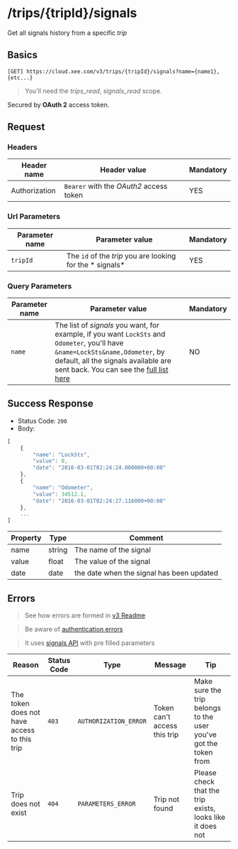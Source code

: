 # /trips/{tripId}/signals

Get all signals history from a specific *trip*

## Basics

`[GET] https://cloud.xee.com/v3/trips/{tripId}/signals?name={name1},{etc...}`

> You'll need the *trips_read*, *signals_read* scope.

Secured by **OAuth 2** access token.

## Request

### Headers

|Header name|Header value|Mandatory|
|---|---|---|
|Authorization|`Bearer` with the *OAuth2* access token|YES|

### Url Parameters

|Parameter name|Parameter value|Mandatory|
|---|---|---|
|`tripId`|The `id` of the *trip* you are looking for the * signals*|YES|

### Query Parameters

|Parameter name|Parameter value|Mandatory|
|---|---|---|
|`name`|The list of *signals* you want, for example, if you want `LockSts` and `Odometer`, you'll have `&name=LockSts&name,Odometer`, by default, all the signals available are sent back. You can see the [full list here](../cars/signals_list.md)|NO|

## Success Response

- Status Code: `200`
- Body:

```javascript 
[
	{
	    "name": "LockSts",
	    "value": 0,
	    "date": "2016-03-01T02:24:24.000000+00:00"
    },
    {
	    "name": "Odometer",
	    "value": 34512.1,
	    "date": "2016-03-01T02:24:27.116000+00:00"
    },
    ...
]
```

|Property|Type|Comment|
|---|---|---|
|name|string|The name of the signal|
|value|float|The value of the signal|
|date|date|the date when the signal has been updated|

## Errors

> See how errors are formed in [v3 Readme](../README.md)

> Be aware of [authentication errors](../auth/README.md)

> It uses [signals API](../cars/signals.md) with pre filled parameters

|Reason|Status Code|Type|Message|Tip|
|---|---|---|---|---|
|The token does not have access to this trip|`403`|`AUTHORIZATION_ERROR`|Token can't access this trip|Make sure the trip belongs to the user you've got the token from|
|Trip does not exist|`404`|`PARAMETERS_ERROR`|Trip not found|Please check that the trip exists, looks like it does not|